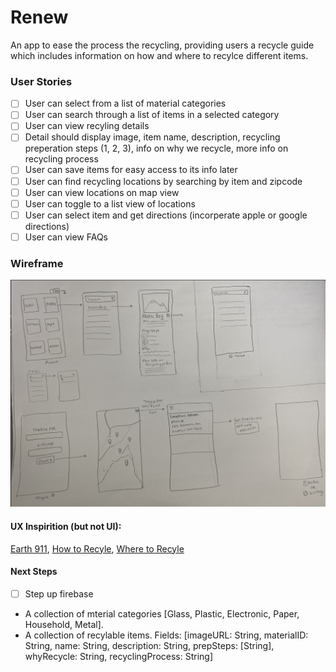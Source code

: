 # Renew
An app to ease the process the recycling, providing users a recycle guide which includes information on how and where to recylce different items.

### User Stories 

- [ ] User can select from a list of material categories 
- [ ] User can search through a list of items in a selected category 
- [ ] User can view recyling details 
- [ ] Detail should display image, item name, description, recycling preperation steps (1, 2, 3), info on why we recycle, more info on recycling process 
- [ ] User can save items for easy access to its info later 
- [ ] User can find recycling locations by searching by item and zipcode
- [ ] User can view locations on map view 
- [ ] User can toggle to a list view of locations 
- [ ] User can select item and get directions (incorperate apple or google directions)
- [ ] User can view FAQs 

### Wireframe 
![image](media/wireframe.png)

#### UX Inspirition (but not UI): 
[Earth 911](https://earth911.com/), [How to Recyle](https://earth911.com/recycling-center-search-guides/?utm_source=earth911-header&utm_medium=top-navigation-menu&utm_campaign=top-nav-recycle-guide-button), [Where to Recyle](https://search.earth911.com/?utm_source=earth911-header&utm_medium=top-navigation-menu&utm_campaign=top-nav-recycle-search-button)


#### Next Steps 
- [ ] Step up firebase 
- A collection of mterial categories [Glass, Plastic, Electronic, Paper, Household, Metal].
- A collection of recylable items. Fields: [imageURL: String, materialID: String, name: String, description: String, prepSteps: [String], whyRecycle: String, recyclingProcess: String]
